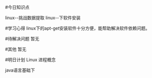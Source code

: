 #今日知识点

linux--挑战数据提取
linux--下软件安装

#学习心得
linux下的apt-get安装软件十分方便，能帮助解决软件依赖问题。

#待解决问题
暂无

#其他
暂无

#明日计划
Linux 进程概念

java语言基础下